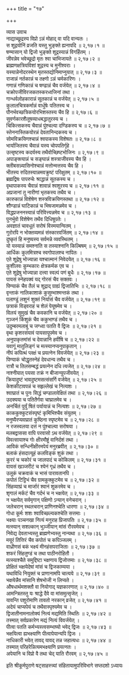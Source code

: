 +++
title = "१७"

+++

व्यास उवाच  
नाद्याच्छूद्रस्य विप्रो ऽन्नं मोहाद् वा यदि वान्यतः ।  
स शूद्रयोनिं व्रजति यस्तु भुङ्क्ते ह्यनापदि ॥ २,१७।१ ॥  
षण्मासान् यो द्विजो भुङ्क्ते शूद्रस्यान्नं विगर्हितम् ।  
जीवन्नेव भवेच्छूद्रो मृतः श्वा चाभिजायते ॥ २,१७।२ ॥  
ब्राह्मणक्षत्रियविशां शूद्रस्य च मुनीश्वराः ।  
यस्यान्नेनोदरस्थेन मृतस्तद्योनिमाप्नुयात् ॥ २,१७।३ ॥  
राजान्नं नर्तकान्नं च तक्ष्णो ऽन्नं चर्मकारिणः ।  
गणान्नं गणिकान्नं च षण्ढान्नं चैव वर्जयेत् ॥ २,१७।४ ॥  
चक्रोपजीविरजकतस्करध्वजिनां तथा ।  
गान्धर्वलोहकारान्नं सूतकान्नं च वर्जयेत् ॥ २,१७।५ ॥  
कुलालचित्रकर्मान्नं वार्धुषेः पतितस्य च ।  
पौनर्भवच्छत्रिकयोरभिशस्तस्य चैव हि ॥ २,१७।६ ॥  
सुवर्णकारशैलूषव्याधबद्धातुरस्य च ।  
चिकित्सकस्य चैवान्नं पुंश्चल्या दण्डिकस्य च ॥ २,१७।७ ॥  
स्तेननास्तिकयोरन्नं देवतानिन्दकस्य च ।  
सोमविक्रयिणश्चान्नं श्वपाकस्य विशेषतः ॥ २,१७।८ ॥  
भार्याजितस्य चैवान्नं यस्य चोपपतिर्गृहे ।  
उत्सृष्टस्य कदर्यस्य तथैवोच्छिष्टभोजिनः ॥ २,१७।९ ॥  
अपाङ्क्त्यान्नं च सङ्घान्नं शस्त्राजीवस्य चैव हि ।  
क्लीबसन्न्यासिनोश्चान्नं मत्तोन्मत्तस्य चैव हि ।  
भीतस्य रुदितस्यान्नमवक्रुष्टं परिक्षुतम् ॥ २,१७।१० ॥  
ब्रह्मद्विषः पापरुचेः श्राद्धान्नं सूतकस्य च ।  
वृथापाकस्य चैवान्नं शावान्नं श्वशुरस्य च ॥ २,१७।११ ॥  
अप्रजानां तु नारीणां भृतकस्य तथैव च ।  
कारुकान्नं विशेषेण शस्त्रविक्रयिणस्तथा ॥ २,१७।१२ ॥  
शौण्डान्नं घाटिकान्नं च भिषजामन्नमेव च ।  
विद्धप्रजननस्यान्नं परिवित्त्यन्नमेव च ॥ २,१७।१३ ॥  
पुनर्भुवो विशेषेण तथैव दिधिषूपतेः ।  
अवज्ञातं चावधूतं सरोषं विस्मयान्वितम् ।  
गुरोरपि न भोक्तव्यमन्नं संस्कारवर्जितम् ॥ २,१७।१४ ॥  
दुष्कृतं हि मनुष्यस्य सर्वमन्ने व्यवस्थितम् ।  
यो यस्यान्नं समश्नाति स तस्याश्नानि किल्बिषम् ॥ २,१७।१५ ॥  
आर्धिकः कुलमित्रश्च स्वगोपालश्च नापितः ।  
एते शूद्रेषु भोज्यान्ना यश्चात्मानं निवेदयेत् ॥ २,१७।१६ ॥  
कुशीलवः कुम्भकारः क्षेत्रकर्मक एव च ।  
एते शूद्रेषु भोज्यान्ना दत्त्वा स्वल्पं पणं बुधैः ॥ २,१७।१७ ॥  
पायसं स्नेहपक्वं यद् गोरसं चैव सक्तवः ।  
पिण्याकं चैव तैलं च शूद्राद् ग्राह्यं द्विजातिभिः ॥ २,१७।१८ ॥  
वृन्ताकं नालिकाशाकं कुसुम्भाश्मन्तकं तथा ।  
पलाण्डुं लशुनं शुक्तं निर्यासं चैव वर्जयेत् ॥ २,१७।१९ ॥  
छत्राकं विड्वराहं च शेलं पेयूषमेव च ।  
विलयं सुमुखं चैव कवकानि च वर्जयेत् ॥ २,१७।२० ॥  
गृञ्जनं किंशुकं चैव ककुभाण्डं तथैव च ।  
उदुम्बरमलाबुं च जग्ध्वा पतति वै द्विजः ॥ २,१७।२१ ॥  
वृथा कृशरसंयावं पायसापूपमेव च ।  
अनुपाकृतमांसं च देवान्नानि हवींषि च ॥ २,१७।२२ ॥  
यवागूं मातुलिङ्गं च मत्स्यानप्यनुपाकृतान् ।  
नीपं कपित्थं प्लक्षं च प्रयत्नेन विवर्जयेत् ॥ २,१७।२३ ॥  
पिण्याकं चोद्धृतस्नेहं देवधान्य तथैव च ।  
रात्रौ च तिलसम्बद्धं प्रयत्नेन दधि त्यजेत् ॥ २,१७।२४ ॥  
नाश्नीयात् पयसा तक्रं न बीजान्युपजीवयेत् ।  
क्रियादुष्टं भावदुष्टमसत्संसर्गि वर्जयेत् ॥ २,१७।२५ ॥  
केशकीटावपन्नं च सहृल्लेखं च नित्यशः ।  
श्वाघ्रातं च पुनः सिद्धं चण्डालावेक्षितं तथा ॥ २,१७।२६ ॥  
उदक्यया च पतितैर्गवा चाघ्रातमेव च ।  
अनर्चितं पुर्युं षितं पर्यायान्नं च नित्यशः ॥ २,१७।२७ ॥  
काककुक्कुटसंस्पृष्टं कृमिभिश्चैव संयुतम् ।  
मनुष्यैरप्यवघ्रातं कुष्ठिना स्पृष्टमेव च ॥ २,१७।२८ ॥  
न रजस्वलया दत्तं न पुंश्चाल्या सरोषया ।  
मलबद्वाससा वापि परवासो ऽथ वर्जयेत् ॥ २,१७।२९ ॥  
विवत्सायाश्च गोः क्षीरमौष्ट्रं वानिर्दशं तथा ।  
आविकं सन्धिनीक्षीरमपेयं मनुरब्रवीत् ॥ २,१७।३० ॥  
बलाकं हंसदात्यूहं कलविङ्कं शुकं तथा ।  
कुररं च चकोरं च जालपादं च कोकिलम् ॥ २,१७।३१ ॥  
वायसं खञ्जरीटं च श्येनं गृध्रं तथैव च ।  
उलूकं चक्रवाकं च भासं पारावतानपि ।  
कपोतं टिट्टिभं चैव ग्रामकुक्कुटमेव च ॥ २,१७।३२ ॥  
सिंहव्याघ्रं च मार्जारं श्वानं शूकरमेव च ।  
शृगालं मर्कटं चैव गर्दभं च न भक्षयेत् ॥ २,१७।३३ ॥  
न भक्षयेत् सर्वमृगान् पक्षिणो ऽन्यान् वनेचरान् ।  
जलेचरान् स्थलचरान् प्राणिनश्चेति धारणा ॥ २,१७।३४ ॥  
गोधा कूर्मः शशः श्वाविच्छल्यकश्चेति सत्तमाः ।  
भक्ष्याः पञ्चनखा नित्यं मनुराह प्रिजापतिः ॥ २,१७।३५ ॥  
मत्स्यान् सशल्कान् भुञ्जीयान् मांसं रौरवमेवच ।  
निवेद्य देवताभ्यस्तु ब्राह्मणेभ्यस्तु नान्यथा ॥ २,१७।३६ ॥  
मयूरं तित्तिरं चैव कपोतं च कपिञ्जलम् ।  
वाध्रीणसं बकं भक्ष्यं मीनहंसपराजिताः ॥ २,१७।३७ ॥  
शफरं सिंहतुण्डं च तथा पाठीनरोहितौ ।  
मत्स्याश्चैते समुद्दिष्टा भक्षणाय द्विजोत्तमाः ॥ २,१७।३८ ॥  
प्रोक्षितं भक्षयेदेषां मांसं च द्विजकाम्यया ।  
यथाविधि नियुक्तं च प्राणानामपि चात्यये ॥ २,१७।३९ ॥  
भक्षयेन्नैव मांसानि शेषभोजी न लिप्यते ।  
औषधार्थमशक्तौ वा नियोगाद् यज्ञकारणात् ॥ २,१७।४० ॥  
आमन्त्रितस्तु यः श्राद्धे दैवे वा मांसमुत्सृजेत् ।  
यावन्ति पशुरोमाणि तावतो नरकान् व्रजेत् ॥ २,१७।४१ ॥  
अदेयं चाप्यपेयं च तथैवास्पृश्यमेव च ।  
द्विजातीनामनालोक्यं नित्यं मद्यमिति स्थितिः ॥ २,१७।४२ ॥  
तस्मात् सर्वप्रकारेण मद्यं नित्यं विवर्जयेत् ।  
पीत्वा पतति कर्मभ्यस्त्वसम्भाष्यो भवेद् द्विजः ॥ २,१७।४३ ॥  
भक्षयित्वा ह्यभक्ष्याणि पीत्वापेयान्यपि द्विजः ।  
नाधिकारी भवेत् तावद् यावद् तन्न जहात्यधः ॥ २,१७।४४ ॥  
तस्मात् परिहरेन्नित्यमभक्ष्याणि प्रयत्नतः ।  
अपेयानि च विप्रो वै तथा चेद् याति रौरवम् ॥ २,१७।४५ ॥  
    
इति श्रीकूर्मपुराणे षट्साहस्त्र्यां संहितायामुपरिविभागे सप्तदशो ऽध्यायः
